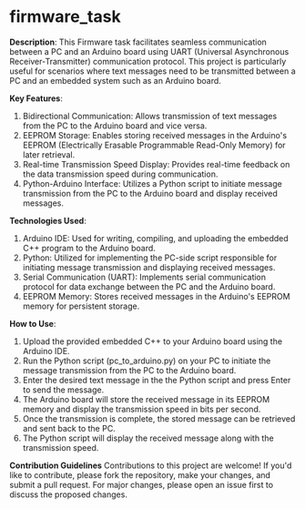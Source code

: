 # firmware_task
**Description**:
                This Firmware task facilitates seamless communication between a PC and an Arduino board using UART (Universal Asynchronous Receiver-Transmitter) communication protocol. This project is particularly useful for scenarios where text messages need to be transmitted between a PC and an embedded system such as an Arduino board.

**Key Features**:
1. Bidirectional Communication: Allows transmission of text messages from the PC to the Arduino board and vice versa.
2. EEPROM Storage: Enables storing received messages in the Arduino's EEPROM (Electrically Erasable Programmable Read-Only Memory) for later retrieval.
3. Real-time Transmission Speed Display: Provides real-time feedback on the data transmission speed during communication.
4. Python-Arduino Interface: Utilizes a Python script to initiate message transmission from the PC to the Arduino board and display received messages.

**Technologies Used**:
1. Arduino IDE: Used for writing, compiling, and uploading the embedded C++ program to the Arduino board.
2. Python: Utilized for implementing the PC-side script responsible for initiating message transmission and displaying received messages.
3. Serial Communication (UART): Implements serial communication protocol for data exchange between the PC and the Arduino board.
4. EEPROM Memory: Stores received messages in the Arduino's EEPROM memory for persistent storage.

**How to Use**:
1. Upload the provided embedded C++ to your Arduino board using the Arduino IDE.
2. Run the Python script (pc_to_arduino.py) on your PC to initiate the message transmission from the PC to the Arduino board.
3. Enter the desired text message in the the Python script and press Enter to send the message.
4. The Arduino board will store the received message in its EEPROM memory and display the transmission speed in bits per second.
5. Once the transmission is complete, the stored message can be retrieved and sent back to the PC.
6. The Python script will display the received message along with the transmission speed.

**Contribution Guidelines**
Contributions to this project are welcome! If you'd like to contribute, please fork the repository, make your changes, and submit a pull request. For major changes, please open an issue first to discuss the proposed changes.
